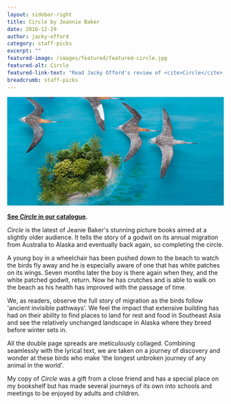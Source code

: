 ```yaml
---
layout: sidebar-right
title: Circle by Jeannie Baker
date: 2016-12-29
author: jacky-offord
category: staff-picks
excerpt: ""
featured-image: /images/featured/featured-circle.jpg
featured-alt: Circle
featured-link-text: "Read Jacky Offord's review of <cite>Circle</cite>, by Jeannie Baker."
breadcrumb: staff-picks
---
```


![Circle](/images/featured/featured-circle.jpg)

**[See <cite>Circle</cite> in our catalogue](https://suffolk.spydus.co.uk/cgi-bin/spydus.exe/ENQ/OPAC/BIBENQ?BRN=1977182).**

<cite>Circle</cite> is the latest of Jeanie Baker's stunning picture books aimed at a slightly older audience.  It tells the story of a godwit on its annual migration from Australia to Alaska and eventually back again, so completing the circle.

A young boy in a wheelchair has been pushed down to the beach to watch the birds fly away and he is especially aware of one that has white patches on its wings.  Seven months later the boy is there again when they, and the white patched godwit, return. Now he has crutches and is able to walk on the beach as his health has improved with the passage of time.

We, as readers, observe the full story of migration as the birds follow 'ancient invisible pathways'.  We feel the impact that extensive building has had on their ability to find places to land for rest and food in Southeast Asia and see the relatively unchanged landscape in Alaska where they breed before winter sets in.

All the double page spreads are meticulously collaged.  Combining seamlessly with the lyrical text, we are taken on a journey of discovery and wonder at these birds who make 'the longest unbroken journey of any animal in the world'.

My copy of <cite>Circle</cite> was a gift from a close friend and has a special place on my bookshelf but has made several journeys of its own into schools and meetings to be enjoyed by adults and children.

